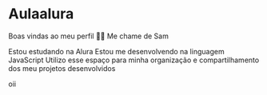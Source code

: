 # Aulaalura
Boas vindas ao meu perfil 💙💙
Me chame de Sam

Estou estudando na Alura
Estou me desenvolvendo na linguagem JavaScript
Utilizo esse espaço para minha organização e compartilhamento dos meu projetos desenvolvidos

oii
